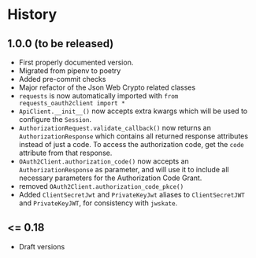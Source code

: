 # History

## 1.0.0 (to be released)

* First properly documented version.
* Migrated from pipenv to poetry
* Added pre-commit checks
* Major refactor of the Json Web Crypto related classes
* `requests` is now automatically imported with `from requests_oauth2client import *`
* `ApiClient.__init__()` now accepts extra kwargs which will be used to configure the `Session`.
* `AuthorizationRequest.validate_callback()` now returns an `AuthorizationResponse` which contains all returned
response attributes instead of just a code. To access the authorization code, get the `code` attribute from that response.
* `OAuth2Client.authorization_code()` now accepts an `AuthorizationResponse` as parameter, and will
use it to include all necessary parameters for the Authorization Code Grant.
* removed `OAuth2Client.authorization_code_pkce()`
* Added `ClientSecretJwt` and `PrivateKeyJwt` aliases to `ClientSecretJWT` and `PrivateKeyJWT`, for consistency with `jwskate`.
## <= 0.18

* Draft versions
